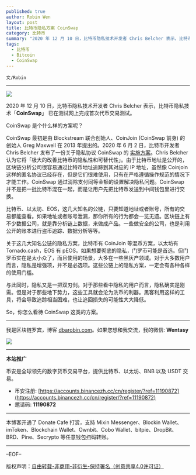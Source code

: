```yaml
---
published: true
author: Robin Wen
layout: post
title: 比特币隐私方案 CoinSwap
category: 比特币
summary: "2020 年 12 月 10 日，比特币隐私技术开发者 Chris Belcher 表示，比特币隐私技术「CoinSwap」 已在测试网上完成首次代币交易测试。与此同时，隐私又是一把双刃剑。对于那些看中隐私的用户而言，隐私确实是刚需。但是对于那些地下势力，这些工具就会沦为洗币的利器。黑客利用这样的工具，将会导致追踪相当困难，也让追回损失的可能性大大降低。So，你怎么看待 CoinSwap 这类的方案。"
tags:
  - 比特币
  - Bitcoin
  - CoinSwap
---
```


`文/Robin`

***

![](https://cdn.dbarobin.com/34x8qay.png)

2020 年 12 月 10 日，比特币隐私技术开发者 Chris Belcher 表示，比特币隐私技术「**CoinSwap**」 已在测试网上完成首次代币交易测试。

CoinSwap 是个什么样的方案呢？

CoinSwap 最初是由 Blockstream 联合创始人、CoinJoin (CoinSwap 前身) 的创始人 Greg Maxwell 在 2013 年提出的。2020 年 6 月 2 日，比特币开发者 Chris Belcher 发布了一份关于隐私协议 CoinSwap 的 [实施方案](https://gist.github.com/chris-belcher/9144bd57a91c194e332fb5ca371d0964)。Chris Belcher 认为它将「极大的改善比特币的隐私性和可替代性」。由于比特币地址是公开的，区块链分析公司很容易通过比特币地址追踪到其对应的 IP 地址，虽然像 Coinjoin 这样的匿名协议已经存在，但是它们很难使用，只有在严格遵循操作规范的情况下才能工作。CoinSwap 通过消除支付同等金额的设置解决隐私问题。CoinSwap 并不是把一批比特币混在一起，而是让用户先把比特币发送到中间钱包里进行交换。

比特币、以太坊、EOS，这几大知名的公链，只要知道地址或者账号，所有的交易都能查看。如果地址或者账号泄漏，那你所有的行为都会一览无遗。区块链上有不少数据公司，就是靠分析链上数据，来做成产品。一些做安全的公司，也是利用公开的账本进行盗币追踪、数据分析等等。

关于这几大知名公链的隐私方案，比特币有 CoinJoin 等混币方案，以太坊有 Tornado.cash，EOS 有 pEOS。如果想要彻底的隐私，门罗币可能是首选。但门罗币实在是太小众了，而且使用的场景，大多在一些黑灰产领域。对于大多数用户而言，隐私是增强项，并不是必选项。这些公链上的隐私方案，一定会有各种各样的使用门槛。

与此同时，隐私又是一把双刃剑。对于那些看中隐私的用户而言，隐私确实是刚需。但是对于那些地下势力，这些工具就会沦为洗币的利器。黑客利用这样的工具，将会导致追踪相当困难，也让追回损失的可能性大大降低。

So，你怎么看待 CoinSwap 这类的方案。

***

我是区块链罗宾，博客 [dbarobin.com](https://dbarobin.com/)。如果您想和我交流，我的微信: **Wentasy**

![](https://cdn.dbarobin.com/v4yywe2.png)

***

**本站推广**

币安是全球领先的数字货币交易平台，提供比特币、以太坊、BNB 以及 USDT 交易。

* 币安注册: [https://accounts.binancezh.cc/cn/register/?ref=11190872](https://accounts.binancezh.cc/cn/register/?ref=11190872)
* 邀请码: **11190872**

***

本博客开通了 Donate Cafe 打赏，支持 Mixin Messenger、Blockin Wallet、imToken、Blockchain Wallet、Ownbit、Cobo Wallet、bitpie、DropBit、BRD、Pine、Secrypto 等任意钱包扫码转账。

<center>
    <div class="--donate-button"
         data-button-id="f8b9df0d-af9a-460d-8258-d3f435445075"
    ></div>
</center>

***

–EOF–

版权声明：[自由转载-非商用-非衍生-保持署名（创意共享4.0许可证）](http://creativecommons.org/licenses/by-nc-nd/4.0/deed.zh)